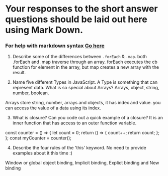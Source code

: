 # Your responses to the short answer questions should be laid out here using Mark Down.
### For help with markdown syntax [Go here](https://github.com/adam-p/markdown-here/wiki/Markdown-Cheatsheet)

1. Describe some of the differences between `.forEach` & `.map`.
both .forEach and .map traverse through an array. forEach executes the cb function for element in the array, but map creates a new array with the result. 


2. Name five different Types in JavaScript. A Type is something that can represent data. What is so special about Arrays?
Arrays, object, string, number, boolean.

Arrays store string, number, arrays and objects, it has index and value. you can access the value of a data using its index. 


3. What is closure? Can you code out a quick example of a closure?
It is an inner function that has access to an outer function variable. 

const counter = () => {
  let count = 0;
  return () => {
    count++;
    return count;
  };
};
const myCounter = counter();

4. Describe the four rules of the 'this' keyword. No need to provide examples about it this time :)

Window or global object binding, Implicit binding,  Explict binding and  New binding